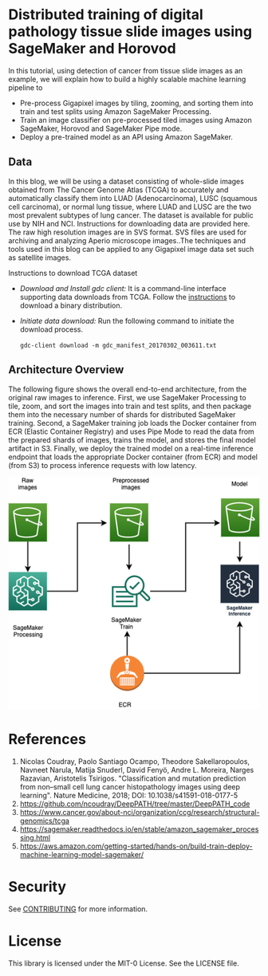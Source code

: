 # Distributed training of digital pathology tissue slide images using SageMaker and Horovod

In this tutorial, using detection of cancer from tissue slide images as an example, we will explain how to build a highly scalable machine learning pipeline to
* Pre-process Gigapixel images by tiling, zooming, and sorting them into train and test splits using Amazon SageMaker Processing.
* Train an image classifier on pre-processed tiled images using Amazon SageMaker, Horovod and SageMaker Pipe mode.
* Deploy a pre-trained model as an API using Amazon SageMaker.

## Data
In this blog, we will be using a dataset consisting of whole-slide images obtained from The Cancer Genome Atlas (TCGA) to accurately and automatically classify them into LUAD (Adenocarcinoma), LUSC (squamous cell carcinoma), or normal lung tissue, where LUAD and LUSC are the two most prevalent subtypes of lung cancer. The dataset is available for public use by NIH and NCI. Instructions for downloading data are provided here. The raw high resolution images are in SVS format. SVS files are used for archiving and analyzing Aperio microscope images..The techniques and tools used in this blog can be applied to any Gigapixel image data set such as satellite images.

Instructions to download TCGA dataset
* *Download and Install gdc client:* It is a command-line interface supporting data downloads from TCGA. Follow the [instructions](https://gdc.cancer.gov/access-data/gdc-data-transfer-tool) to download a binary distribution. 
* *Initiate data download:* Run the following command to initiate the download process.

  `gdc-client download -m gdc_manifest_20170302_003611.txt`

## Architecture Overview
The following figure shows the overall end-to-end architecture, from the original raw images to inference. First, we use SageMaker Processing to tile, zoom, and sort the images into train and test splits, and then package them into the necessary number of shards for distributed SageMaker training. Second, a SageMaker training job loads the Docker container from ECR (Elastic Container Registry) and uses Pipe Mode to read the data from the prepared shards of images, trains the model, and stores the final model artifact in S3. Finally, we deploy the trained model on a real-time inference endpoint that loads the appropriate Docker container (from ECR) and model (from S3) to process inference requests with low latency.

![](img/architecture.png)

# References
1. Nicolas Coudray, Paolo Santiago Ocampo, Theodore Sakellaropoulos, Navneet Narula, Matija Snuderl, David Fenyö, Andre L. Moreira, Narges Razavian, Aristotelis Tsirigos. "Classification and mutation prediction from non–small cell lung cancer histopathology images using deep learning". Nature Medicine, 2018; DOI: 10.1038/s41591-018-0177-5
1. https://github.com/ncoudray/DeepPATH/tree/master/DeepPATH_code
1. https://www.cancer.gov/about-nci/organization/ccg/research/structural-genomics/tcga
1. https://sagemaker.readthedocs.io/en/stable/amazon_sagemaker_processing.html
1. https://aws.amazon.com/getting-started/hands-on/build-train-deploy-machine-learning-model-sagemaker/

# Security

See [CONTRIBUTING](CONTRIBUTING.md#security-issue-notifications) for more information.

# License

This library is licensed under the MIT-0 License. See the LICENSE file.

